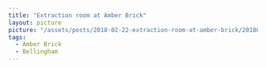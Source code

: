 ```yaml
---
title: "Extraction room at Amber Brick"
layout: picture
picture: "/assets/posts/2018-02-22-extraction-room-at-amber-brick/20180223_051010236_iOS.jpg"
tags:
  - Amber Brick
  - Bellingham
---
```

